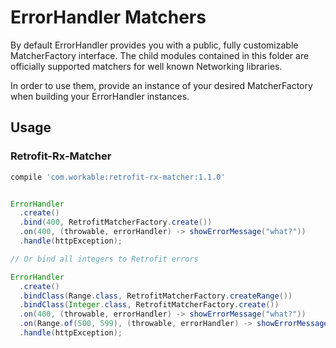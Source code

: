 # ErrorHandler Matchers

By default ErrorHandler provides you with a public, fully customizable MatcherFactory interface. The child modules contained in this folder are officially supported matchers for well known Networking libraries.

In order to use them, provide an instance of your desired MatcherFactory when building your ErrorHandler instances.

## Usage

### Retrofit-Rx-Matcher

```gradle
compile 'com.workable:retrofit-rx-matcher:1.1.0'
```

```java

ErrorHandler
  .create()
  .bind(400, RetrofitMatcherFactory.create())
  .on(400, (throwable, errorHandler) -> showErrorMessage("what?"))
  .handle(httpException);

// Or bind all integers to Retrofit errors

ErrorHandler
  .create()
  .bindClass(Range.class, RetrofitMatcherFactory.createRange())
  .bindClass(Integer.class, RetrofitMatcherFactory.create())
  .on(400, (throwable, errorHandler) -> showErrorMessage("what?"))
  .on(Range.of(500, 599), (throwable, errorHandler) -> showErrorMessage("kaboom"))
  .handle(httpException);

```
